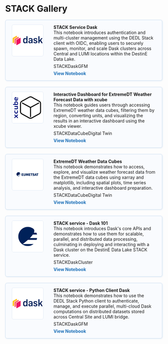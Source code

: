 # STACK Gallery

<div style="display: flex; flex-direction: column; gap: 20px; max-width: 800px;">
<div class="notebook-card" data-tags="STACK Dask GFM" style="display: flex; align-items: flex-start; border: 1px solid #cddff1; border-radius: 6px; padding: 14px 20px; background-color: #f9fbfe; box-shadow: 1px 1px 4px #dfeaf5;">
  <div style="width: 100px; height: 100px; flex-shrink: 0; display: flex; align-items: center; justify-content: center; background-color: #fff; border: 1px solid #e0eaf5; border-radius: 6px; overflow: hidden; margin-right: 32px;">
    <img src="../img/dask.png" alt="Notebook Thumbnail" style="max-width: 100%; max-height: 100%; object-fit: contain;">
  </div>
  <div style="flex: 1;">
    <strong>STACK Service Dask</strong><br>
    This notebook introduces authentication and multi-cluster management using the DEDL Stack client with OIDC, enabling users to securely spawn, monitor, and scale Dask clusters across Central and LUMI locations within the DestinE Data Lake.
    <div style="margin: 6px 0;">
      <span class="tag">STACK</span><span class="tag">Dask</span><span class="tag">GFM</span>
    </div>
    <a href="../production/STACK/DEDL_StackService_Dask.ipynb" style="text-decoration: none; color: #1d70b8; font-weight: bold;">View Notebook</a>
  </div>
</div>
<div class="notebook-card" data-tags="STACK DataCube Digital Twin" style="display: flex; align-items: flex-start; border: 1px solid #cddff1; border-radius: 6px; padding: 14px 20px; background-color: #f9fbfe; box-shadow: 1px 1px 4px #dfeaf5;">
  <div style="width: 100px; height: 100px; flex-shrink: 0; display: flex; align-items: center; justify-content: center; background-color: #fff; border: 1px solid #e0eaf5; border-radius: 6px; overflow: hidden; margin-right: 32px;">
    <img src="../img/xcube.png" alt="Notebook Thumbnail" style="max-width: 100%; max-height: 100%; object-fit: contain;">
  </div>
  <div style="flex: 1;">
    <strong>Interactive Dashboard for ExtremeDT Weather Forecast Data with xcube</strong><br>
    This notebook guides users through accessing ExtremeDT weather data cubes, filtering them by region, converting units, and visualizing the results in an interactive dashboard using the xcube viewer.
    <div style="margin: 6px 0;">
      <span class="tag">STACK</span><span class="tag">DataCube</span><span class="tag">Digital Twin</span>
    </div>
    <a href="../production/STACK/ExtremeDT-DataCube-xViewer.ipynb" style="text-decoration: none; color: #1d70b8; font-weight: bold;">View Notebook</a>
  </div>
</div>
<div class="notebook-card" data-tags="STACK DataCube Digital Twin" style="display: flex; align-items: flex-start; border: 1px solid #cddff1; border-radius: 6px; padding: 14px 20px; background-color: #f9fbfe; box-shadow: 1px 1px 4px #dfeaf5;">
  <div style="width: 100px; height: 100px; flex-shrink: 0; display: flex; align-items: center; justify-content: center; background-color: #fff; border: 1px solid #e0eaf5; border-radius: 6px; overflow: hidden; margin-right: 32px;">
    <img src="../img/EUMETSAT-logo.png" alt="Notebook Thumbnail" style="max-width: 100%; max-height: 100%; object-fit: contain;">
  </div>
  <div style="flex: 1;">
    <strong>ExtremeDT Weather Data Cubes</strong><br>
    This notebook demonstrates how to access, explore, and visualize weather forecast data from the ExtremeDT data cubes using xarray and matplotlib, including spatial plots, time series analysis, and interactive dashboard preparation.
    <div style="margin: 6px 0;">
      <span class="tag">STACK</span><span class="tag">DataCube</span><span class="tag">Digital Twin</span>
    </div>
    <a href="../production/STACK/ExtremeDT-DataCube.ipynb" style="text-decoration: none; color: #1d70b8; font-weight: bold;">View Notebook</a>
  </div>
</div>
<div class="notebook-card" data-tags="STACK Dask Cluster" style="display: flex; align-items: flex-start; border: 1px solid #cddff1; border-radius: 6px; padding: 14px 20px; background-color: #f9fbfe; box-shadow: 1px 1px 4px #dfeaf5;">
  <div style="width: 100px; height: 100px; flex-shrink: 0; display: flex; align-items: center; justify-content: center; background-color: #fff; border: 1px solid #e0eaf5; border-radius: 6px; overflow: hidden; margin-right: 32px;">
    <img src="../img/EUMETSAT-icon.png" alt="Notebook Thumbnail" style="max-width: 100%; max-height: 100%; object-fit: contain;">
  </div>
  <div style="flex: 1;">
    <strong>STACK service - Dask 101</strong><br>
    This notebook introduces Dask's core APIs and demonstrates how to use them for scalable, parallel, and distributed data processing, culminating in deploying and interacting with a Dask cluster on the DestinE Data Lake STACK service.
    <div style="margin: 6px 0;">
      <span class="tag">STACK</span><span class="tag">Dask</span><span class="tag">Cluster</span>
    </div>
    <a href="../production/STACK/STACK-Dask-101.ipynb" style="text-decoration: none; color: #1d70b8; font-weight: bold;">View Notebook</a>
  </div>
</div>
<div class="notebook-card" data-tags="STACK Dask GFM" style="display: flex; align-items: flex-start; border: 1px solid #cddff1; border-radius: 6px; padding: 14px 20px; background-color: #f9fbfe; box-shadow: 1px 1px 4px #dfeaf5;">
  <div style="width: 100px; height: 100px; flex-shrink: 0; display: flex; align-items: center; justify-content: center; background-color: #fff; border: 1px solid #e0eaf5; border-radius: 6px; overflow: hidden; margin-right: 32px;">
    <img src="../img/dask.png" alt="Notebook Thumbnail" style="max-width: 100%; max-height: 100%; object-fit: contain;">
  </div>
  <div style="flex: 1;">
    <strong>STACK service - Python Client Dask</strong><br>
    This notebook demonstrates how to use the DEDL Stack Python client to authenticate, manage, and execute parallel, multi-cloud Dask computations on distributed datasets stored across Central Site and LUMI bridge.
    <div style="margin: 6px 0;">
      <span class="tag">STACK</span><span class="tag">Dask</span><span class="tag">GFM</span>
    </div>
    <a href="../production/STACK/STACK-Python-Client-Dask.ipynb" style="text-decoration: none; color: #1d70b8; font-weight: bold;">View Notebook</a>
  </div>
</div>
</div>
